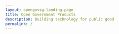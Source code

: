 ```yaml
---
layout: opengovsg-landing-page
title: Open Government Products
description: Building technology for public good
permalink: /
---
```

